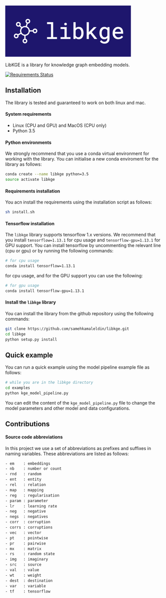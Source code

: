 ![](libkge-logo.png)

LibKGE is a library for knowledge graph embedding models.

[![Requirements Status](https://requires.io/github/samehkamaleldin/libkge/requirements.svg?branch=master)](https://requires.io/github/samehkamaleldin/libkge/requirements/?branch=master)

## Installation
The library is tested and guaranteed to work on both linux and mac.

#### System requirements
- Linux (CPU and GPU) and MacOS (CPU only)
- Python 3.5

#### Python environments
We strongly recommend that you use a conda virtual environment for working with the library. You can initialise a new conda enviroment for the library as follows:
``` bash
conda create --name libkge python=3.5
source activate libkge
```

#### Requirements installation
You acn install the requirements using the installation script as follows:
``` bash
sh install.sh
```
#### Tensorflow installation
The `libkge` library supports tensorflow 1.x versions. We recommend that you install `tensorflow=1.13.1` for cpu usage and `tensorflow-gpu=1.13.1` for GPU support.
You can install tensorflow by uncommenting the relevant line (cpu or gpu) or by running the following commands:
``` bash
# for cpu usage
conda install tensorflow=1.13.1
``` 
for cpu usage, and for the GPU support you can use the following:
``` bash
# for gpu usage
conda install tensorflow-gpu=1.13.1
``` 

#### Install the `libkge` library
You can install the library from the github repository using the following commands:
``` bash
git clone https://github.com/samehkamaleldin/libkge.git
cd libkge
python setup.py install
```
 
 
## Quick example
You can run a quick example using the model pipeline example file as follows:
 ``` bash
# while you are in the libkge directory
cd examples
python kge_model_pipeline.py
```

You can edit the content of the `kge_model_pipeline.py` file to change the model parameters and other model and data configurations.

## Contributions

#### Source code abbreviations
In this project we use a set of abbreviations as prefixes and suffixes in naming variables.  These abbreviations are listed as follows:
``` txt
- em    : embeddings
- nb    : number or count
- rnd   : random
- ent   : entity
- rel   : relation
- map   : mapping
- reg   : regularisation
- param : parameter
- lr    : learning rate
- neg   : negative
- negs  : negatives
- corr  : corruption
- corrs : corruptions
- vec   : vector
- pt    : pointwise
- pr    : pairwise
- mx    : matrix
- rs    : random state
- img   : imaginary
- src   : source
- val   : value
- wt    : weight
- dest  : destination
- var   : variable
- tf    : tensorflow
```
